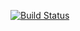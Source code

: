 [![Build Status](http://e812a0e6.ngrok.io/api/badges/zanetworker/docktorino/status.svg?branch=master)](http://http://e812a0e6.ngrok.io/api/badges/zanetworker/docktorino/status.svg?branch=master)